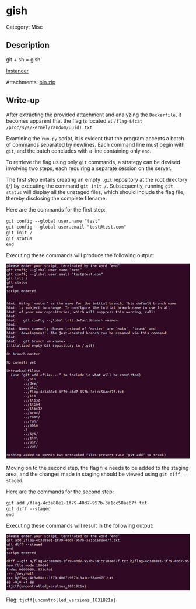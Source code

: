 # gish
Category: Misc

## Description
git + sh = gish

[Instancer](https://instancer.tjctf.org/challenge/gish)

Attachments: [bin.zip](attachments/bin.zip)

## Write-up
After extracting the provided attachment and analyzing the `Dockerfile`, it becomes apparent that the flag is located at `/flag-$(cat /proc/sys/kernel/random/uuid).txt`.

Examining the `run.py` script, it is evident that the program accepts a batch of commands separated by newlines. Each command line must begin with `git`, and the batch concludes with a line containing only `end`.

To retrieve the flag using only `git` commands, a strategy can be devised involving two steps, each requiring a separate session on the server.

The first step entails creating an empty `.git` repository at the root directory (`/`) by executing the command `git init /`. Subsequently, running `git status` will display all the unstaged files, which should include the flag file, thereby disclosing the complete filename.

Here are the commands for the first step:

```
git config --global user.name "test"
git config --global user.email "test@test.com"
git init /
git status
end
```

Executing these commands will produce the following output:

![](solution/image1.png)

Moving on to the second step, the flag file needs to be added to the staging area, and the changes made in staging should be viewed using `git diff --staged`.

Here are the commands for the second step:

```
git add /flag-4c3a88e1-1f79-40d7-957b-3a1cc58ae67f.txt
git diff --staged
end
```

Executing these commands will result in the following output:

![](solution/image2.png)

Flag: `tjctf{uncontrolled_versions_1831821a}`
